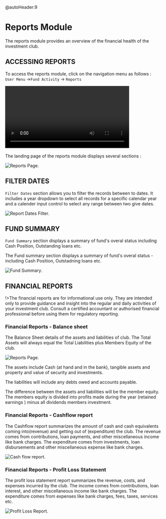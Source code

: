 @autoHeader:9
#	Reports Module
The reports module provides an overview of the financial health of the investment club. 

## ACCESSING REPORTS
To access the reports module, click on the navigation menu as follows :
    `User Menu` ->`Fund Activity` ->  `Reports`

<video src="static/video/Accessing_Reports.mp4" 
    width="400px" controls autoplay loop>
  <img src="static/images/8.1_Reports_Menu.png"/>
</video>

The landing page of the reports module displays several sections :

![Reports Page](../static/images/8.2_Reports_Landing_page.png ":size=400").

## FILTER DATES
`Filter Dates` section allows you to filter the records between to dates. It includes a year dropdown to select all records for a specific calendar year and a calender input control to select any range between two give dates.

![Report Dates Filter](../static/images/8.1.2_Dates_Filter.png ":size=400").

## FUND SUMMARY
`Fund Summary` section displays a summary of fund's overal status including Cash Position, Outstanding loans etc.

The Fund summary section displays a summary of fund's overal status - including Cash Position, Outstadning loans etc.

![Fund Summary](../static/images/2.3_Home_Page_Fund_Summary.png ":size=400").

## FINANCIAL REPORTS

!>The financial reports are for informational use only. They are intended only to provide guidance and insight into the regular and daily activities of your investment club. Consult a certified accountant or authorised financial professional  before using them for regulatory reporting.

### Financial Reports - Balance sheet
The Balance Sheet details of the assets and liabilities of club. The Total Assets will always equal the Total Liabilities plus Members Equity of the club.

![Reports Page](../static/images/8.2_Reports_Bal_Sheet.png ":size=400").

The assets include Cash (at hand and in the bank), tangible assets and property and value of security and investments.

The liabilities will include any debts owed and accounts payable.

The difference between the assets and liabilities will be the member equity. The members equity is divided into profits made during the year (retained earnings ) minus all dividends members investment.

### Financial Reports - Cashflow report
The Cashflow report summarizes the amount of cash and cash equivalents coming into(revenue) and getting out of (expenditure) the club. The revenue comes from contributions, loan payments, and other miscellaneous income like bank charges. The expenditure comes from investments, loan disbursements and other miscellaneous expense like bank charges.

![Cash flow report](../static/images/8.2_Reports_Cash_Flow.png ":size=400").

### Financial Reports - Profit Loss Statement
The profit loss statement report summarizes the revenue, costs, and expenses incurred by the club. The income comes from contributions, loan interest, and other miscellaneous income like bank charges. The expenditure comes from expenses like bank charges, fees, taxes, services etc.

![Profit Loss Report](../static/images/8.2_Reports_Prof_Loss.png ":size=400").